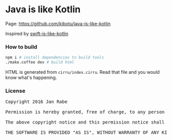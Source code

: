 
# Java is like Kotlin

Page: https://github.com/kibotu/java-is-like-kotlin

Inspired by [swift-is-like-kotlin](http://nilhcem.github.io/swift-is-like-kotlin/)

### How to build

```bash
npm i # install dependencies to build tools
./make.coffee dev # build html
```

HTML is generated from `cirru/index.cirru`.
Read that file and you would know what's happening.

### License
<pre>
Copyright 2016 Jan Rabe

Permission is hereby granted, free of charge, to any person obtaining a copy of this software and associated documentation files (the "Software"), to deal in the Software without restriction, including without limitation the rights to use, copy, modify, merge, publish, distribute, sublicense, and/or sell copies of the Software, and to permit persons to whom the Software is furnished to do so, subject to the following conditions:

The above copyright notice and this permission notice shall be included in all copies or substantial portions of the Software.

THE SOFTWARE IS PROVIDED "AS IS", WITHOUT WARRANTY OF ANY KIND, EXPRESS OR IMPLIED, INCLUDING BUT NOT LIMITED TO THE WARRANTIES OF MERCHANTABILITY, FITNESS FOR A PARTICULAR PURPOSE AND NONINFRINGEMENT. IN NO EVENT SHALL THE AUTHORS OR COPYRIGHT HOLDERS BE LIABLE FOR ANY CLAIM, DAMAGES OR OTHER LIABILITY, WHETHER IN AN ACTION OF CONTRACT, TORT OR OTHERWISE, ARISING FROM, OUT OF OR IN CONNECTION WITH THE SOFTWARE OR THE USE OR OTHER DEALINGS IN THE SOFTWARE.
</pre>